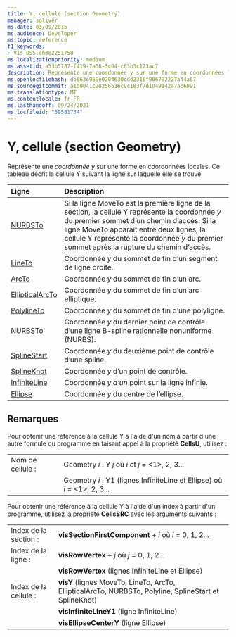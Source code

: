 ```yaml
---
title: Y, cellule (section Geometry)
manager: soliver
ms.date: 03/09/2015
ms.audience: Developer
ms.topic: reference
f1_keywords:
- Vis_DSS.chm82251750
ms.localizationpriority: medium
ms.assetid: a53b5787-f419-7a36-3c04-c63b3c173ac7
description: Représente une coordonnée y sur une forme en coordonnées locales. Ce tableau décrit la cellule Y suivant la ligne sur laquelle elle se trouve.
ms.openlocfilehash: db663e959e0204630cdd2316f906792227a44a67
ms.sourcegitcommit: a1d9041c20256616c9c183f7d1049142a7ac6991
ms.translationtype: MT
ms.contentlocale: fr-FR
ms.lasthandoff: 09/24/2021
ms.locfileid: "59581734"
---
```

# <a name="y-cell-geometry-section"></a>Y, cellule (section Geometry)

Représente une  *coordonnée y*  sur une forme en coordonnées locales. Ce tableau décrit la cellule Y suivant la ligne sur laquelle elle se trouve. 
  
|Ligne|Description|
|:-----|:-----|
|[NURBSTo](nurbsto-row-geometry-section.md) <br/> | Si la ligne MoveTo est la première ligne de la section, la cellule Y représente la coordonnée  *y*  du premier sommet d’un chemin d’accès. Si la ligne MoveTo apparaît entre deux lignes, la cellule Y représente la coordonnée  *y*  du premier sommet après la rupture du chemin d’accès.  <br/> |
|[LineTo](lineto-row-geometry-section.md) <br/> | Coordonnée  *y*  du sommet de fin d’un segment de ligne droite.  <br/> |
|[ArcTo](arcto-row-geometry-section.md) <br/> | Coordonnée  *y*  du sommet de fin d’un arc.  <br/> |
|[EllipticalArcTo](ellipticalarcto-row-geometry-section.md) <br/> | Coordonnée  *y*  du sommet de fin d’un arc elliptique.  <br/> |
|[PolylineTo](polylineto-row-geometry-section.md) <br/> | Coordonnée  *y*  du sommet de fin d’une polyligne.  <br/> |
|[NURBSTo](nurbsto-row-geometry-section.md) <br/> | Coordonnée  *y*  du dernier point de contrôle d’une ligne B-spline rationnelle nonuniforme (NURBS).  <br/> |
|[SplineStart](splinestart-row-geometry-section.md) <br/> | Coordonnée  *y*  du deuxième point de contrôle d’une spline.  <br/> |
|[SplineKnot](splineknot-row-geometry-section.md) <br/> | Coordonnée  *y*  d’un point de contrôle.  <br/> |
|[InfiniteLine](infiniteline-row-geometry-section.md) <br/> | Coordonnée  *y d’un*  point sur la ligne infinie.  <br/> |
|[Ellipse](ellipse-row-geometry-section.md) <br/> | Coordonnée  *y*  du centre de l’ellipse.  <br/> |
   
## <a name="remarks"></a>Remarques

Pour obtenir une référence à la cellule Y à l'aide d'un nom à partir d'une autre formule ou programme en faisant appel à la propriété **CellsU**, utilisez : 
  
|||
|:-----|:-----|
| Nom de cellule :  <br/> | Geometry  *i*  . Y  *j*            où  *i*  et  *j*  = <1>, 2, 3...  <br/> |
|| Geometry  *i*  . Y1 (lignes InfiniteLine et Ellipse) où  *i*  = <1>, 2, 3...  <br/> |
   
Pour obtenir une référence à la cellule Y à l'aide d'un index à partir d'un programme, utilisez la propriété **CellsSRC** avec les arguments suivants : 
  
|||
|:-----|:-----|
| Index de la section :  <br/> |**visSectionFirstComponent**  +   *i* où *i* = 0, 1, 2...  <br/> |
| Index de la ligne :  <br/> |**visRowVertex**  +   *j* où *j* = 0, 1, 2...  <br/> |
||**visRowVertex** (lignes InfiniteLine et Ellipse)  <br/> |
| Index de la cellule :  <br/> |**visY** (lignes MoveTo, LineTo, ArcTo, EllipticalArcTo, NURBSTo, Polyline, SplineStart et SplineKnot)  <br/> |
||**visInfiniteLineY1** (ligne InfiniteLine)  <br/> |
||**visEllipseCenterY** (ligne Ellipse)  <br/> |
   

